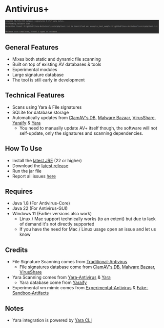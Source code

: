 # Antivirus+
![Screenshot-1](.github/screen-1.png "Screenshot-1")

## General Features
+ Mixes both static and dynamic file scanning
+ Built on top of existing AV databases & tools
+ Experimental modules
+ Large signature database
+ The tool is still early in development

## Technical Features
+ Scans using Yara & File signatures
+ SQLite for database storage
+ Automatically updates from [ClamAV's DB](https://github.com/Cisco-Talos/clamav), [Malware Bazaar](https://bazaar.abuse.ch/), [VirusShare](https://virusshare.com/), [Yaraify](https://yaraify.abuse.ch/) & [Yara](https://github.com/VirusTotal/yara)
  + You need to manually update AV+ itself though, the software will not self-update, only the signatures and scanning dependencies.

## How To Use
+ Install the [latest JRE](https://adoptium.net/temurin/releases/?version=22) (22 or higher)
+ Download the [latest release](https://github.com/Konloch/Antivirus/releases/latest)
+ Run the jar file
+ Report all issues [here](https://github.com/Konloch/Antivirus/issues/new)

## Requires
+ Java 1.8 (For Antivirus-Core)
+ Java 22 (For Antivirus-GUI)
+ Windows 11 (Earlier versions also work)
  + Linux / Mac support technically works (to an extent) but due to lack of demand it's not directly supported
  + If you have the need for Mac / Linux usage open an issue and let us know

## Credits
+ File Signature Scanning comes from [Traditional-Antivirus](https://github.com/Konloch/Traditional-Antivirus)
    + File signatures database come from [ClamAV's DB](https://github.com/Cisco-Talos/clamav), [Malware Bazaar](https://bazaar.abuse.ch/), [VirusShare](https://virusshare.com/)
+ Yara Scanning comes from [Yara-Antivirus](https://github.com/Konloch/Yara-Antivirus) & [Yara](https://github.com/VirusTotal/yara)
    + Yara database come from [Yaraify](https://yaraify.abuse.ch/)
+ Experimental vm mimic comes from [Experimental-Antivirus](https://github.com/Konloch/Experimental-Antivirus) & [Fake-Sandbox-Artifacts](https://github.com/NavyTitanium/Fake-Sandbox-Artifacts)

## Notes
+ Yara integration is powered by [Yara CLI](https://github.com/VirusTotal/yara)